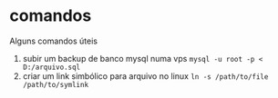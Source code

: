 # comandos
Alguns comandos úteis


1. subir um backup de banco mysql numa vps 
  ``` mysql -u root -p < D:/arquivo.sql ```
2. criar um link simbólico para arquivo no linux
  ```ln -s /path/to/file /path/to/symlink ```
